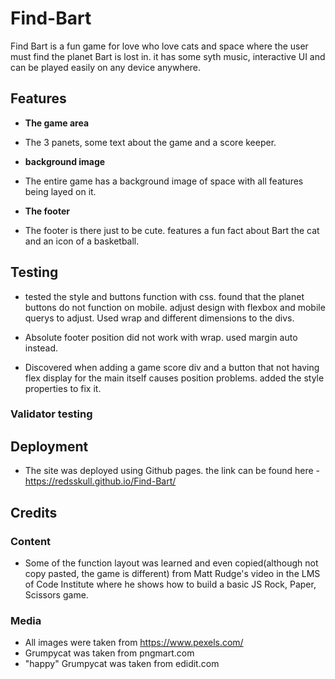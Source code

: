 # Find-Bart

Find Bart is a fun game for love who love cats and space where the user must find the planet Bart is lost in. it has some syth music, interactive UI and can be played easily on any device anywhere. 

## Features

- __The game area__

- The 3 panets, some text about the game and a score keeper.

- __background image__

- The entire game has a background image of space with all features being layed on it. 

- __The footer__

- The footer is there just to be cute. features a fun fact about Bart the cat and an icon of a basketball. 

## Testing

 - tested the style and buttons function with css. found that the planet buttons do not function on mobile. adjust design with flexbox and mobile querys to adjust. Used wrap and different dimensions to the divs. 

 - Absolute footer position did not work with wrap. used margin auto instead. 

 - Discovered when adding a game score div and a button that not having flex display for the main itself causes position problems. added the style properties to fix it. 

 ### Validator testing

 ## Deployment

- The site was deployed using Github pages. the link can be found here - https://redsskull.github.io/Find-Bart/

 ## Credits

 ### Content

 - Some of the function layout was learned and even copied(although not copy pasted, the game is different) from Matt Rudge's video in the LMS of Code Institute where he shows how to build a basic JS Rock, Paper, Scissors game.

### Media

- All images were taken from https://www.pexels.com/
- Grumpycat was taken from pngmart.com
- "happy" Grumpycat was taken from edidit.com


